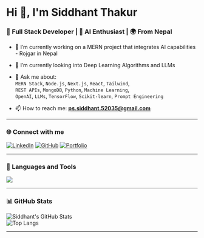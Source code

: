 # Hi 👋, I'm Siddhant Thakur

### 🚀 Full Stack Developer | 🤖 AI Enthusiast | 🌍 From Nepal

- 🔭 I’m currently working on a MERN project that integrates AI capabilities - Rojgar in Nepal
- 🌱 I’m currently looking into Deep Learning Algorithms and LLMs
- 💬 Ask me about:  
  `MERN Stack`, `Node.js`, `Next.js`, `React`, `Tailwind`,  
  `REST APIs`, `MongoDB`, `Python`, `Machine Learning`,  
  `OpenAI`, `LLMs`, `TensorFlow`, `Scikit-learn`, `Prompt Engineering`

- 📫 How to reach me: **[ps.siddhant.52035@gmail.com](mailto:ps.siddhant.52035@gmail.com)**

---

### 🌐 Connect with me

[![LinkedIn](https://img.shields.io/badge/-LinkedIn-0A66C2?logo=linkedin&logoColor=white)]([https://www.linkedin.com/in/your-linkedin-slug](https://www.linkedin.com/in/siddhant-thakur-codeismoney/)) 
[![GitHub](https://img.shields.io/badge/-GitHub-181717?logo=github&logoColor=white)](https://github.com/Siddhant52035)
[![Portfolio](https://img.shields.io/badge/-Portfolio-000000?logo=vercel&logoColor=white)](https://yourportfolio.com)

---

### 🧰 Languages and Tools

<p align="left">
  <img src="https://skillicons.dev/icons?i=js,ts,html,css,react,nextjs,nodejs,express,mongodb,python,java,git,github,tailwind,vercel,vscode,figma,postman,tensorflow,sklearn" />
</p>

---

### 📊 GitHub Stats

![Siddhant's GitHub Stats](https://github-readme-stats.vercel.app/api?username=Siddhant52035&show_icons=true&theme=react&hide=prs)  
![Top Langs](https://github-readme-stats.vercel.app/api/top-langs/?username=Siddhant52035&layout=compact&theme=react)

---



